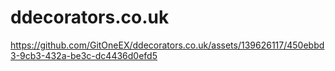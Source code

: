 # ddecorators.co.uk


https://github.com/GitOneEX/ddecorators.co.uk/assets/139626117/450ebbd3-9cb3-432a-be3c-dc4436d0efd5

